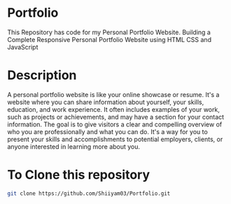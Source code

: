 # Portfolio
This Repository has code for my Personal Portfolio Website. Building a Complete Responsive Personal Portfolio Website using HTML CSS and JavaScript

# Description
A personal portfolio website is like your online showcase or resume. It's a website where you can share information about yourself, your skills, education, and work experience. It often includes examples of your work, such as projects or achievements, and may have a section for your contact information. The goal is to give visitors a clear and compelling overview of who you are professionally and what you can do. It's a way for you to present your skills and accomplishments to potential employers, clients, or anyone interested in learning more about you.

# To Clone this repository

```bash
git clone https://github.com/Shiiyam03/Portfolio.git
```
